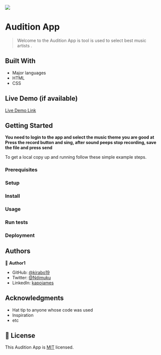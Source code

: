 ![](https://img.shields.io/badge/Microverse-blueviolet)

# Audition App

> Welcome to the Audition App is tool is used to select best music artists .


## Built With

- Major languages
- HTML
- CSS

## Live Demo (if available)

[Live Demo Link](https://livedemo.com)


## Getting Started

**You need to login to the app and select the music theme you are good at**
**Press the record button and sing, after sound peeps stop recording, save the file and press send**


To get a local copy up and running follow these simple example steps.

### Prerequisites

### Setup

### Install

### Usage

### Run tests

### Deployment



## Authors

👤 **Author1**

- GitHub: [@kirabo19](https://github.com/githubhandle)
- Twitter: [@Ndimuku](https://twitter.com/twitterhandle)
- LinkedIn: [kapojames](https://linkedin.com/in/linkedinhandle)



## Acknowledgments

- Hat tip to anyone whose code was used
- Inspiration
- etc

## 📝 License

This Audition App is [MIT](./MIT.md) licensed.
